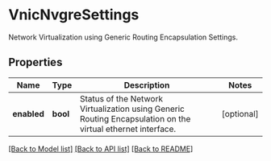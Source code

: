 # VnicNvgreSettings

Network Virtualization using Generic Routing Encapsulation Settings. 
## Properties
Name | Type | Description | Notes
------------ | ------------- | ------------- | -------------
**enabled** | **bool** | Status of the Network Virtualization using Generic Routing Encapsulation on the virtual ethernet interface.    | [optional] 

[[Back to Model list]](../README.md#documentation-for-models) [[Back to API list]](../README.md#documentation-for-api-endpoints) [[Back to README]](../README.md)


